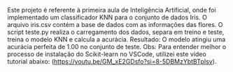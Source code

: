 Este projeto é referente à primeira aula de Inteligência Artificial, onde foi implementado um classificador KNN para o conjunto de dados Iris.
O arquivo iris.csv contém a base de dados com as informações das flores.
O script teste.py realiza o carregamento dos dados, separa em treino e teste, treina o modelo KNN e calcula a acurácia.
Resultado: O modelo atingiu uma acurácia perfeita de 1.00 no conjunto de teste.
Obs: Para entender melhor o processo de instalação do Scikit-learn no VSCode, utilizei este vídeo tutorial abaixo:
(https://youtu.be/GM_xE2GDsfo?si=8-5DBMzYbtBTpIsv).


